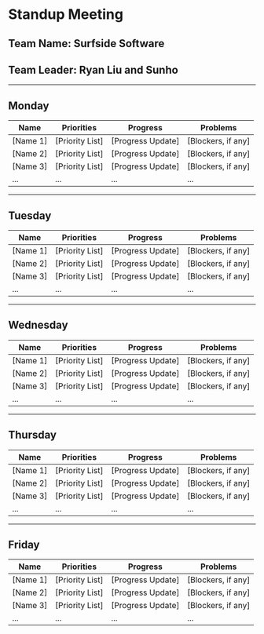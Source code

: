<!-- Note that the majority of this content was written by ChatGpt 3.5 -->

# Standup Meeting

## Team Name: Surfside Software
## Team Leader: Ryan Liu and Sunho

---

## Monday

| Name          | Priorities       | Progress                  | Problems                   |
|---------------|------------------|---------------------------|----------------------------|
| [Name 1]      | [Priority List]  | [Progress Update]         | [Blockers, if any]         |
| [Name 2]      | [Priority List]  | [Progress Update]         | [Blockers, if any]         |
| [Name 3]      | [Priority List]  | [Progress Update]         | [Blockers, if any]         |
| ...           | ...              | ...                       | ...                        |

---

## Tuesday

| Name          | Priorities       | Progress                  | Problems                   |
|---------------|------------------|---------------------------|----------------------------|
| [Name 1]      | [Priority List]  | [Progress Update]         | [Blockers, if any]         |
| [Name 2]      | [Priority List]  | [Progress Update]         | [Blockers, if any]         |
| [Name 3]      | [Priority List]  | [Progress Update]         | [Blockers, if any]         |
| ...           | ...              | ...                       | ...                        |

---

## Wednesday

| Name          | Priorities       | Progress                  | Problems                   |
|---------------|------------------|---------------------------|----------------------------|
| [Name 1]      | [Priority List]  | [Progress Update]         | [Blockers, if any]         |
| [Name 2]      | [Priority List]  | [Progress Update]         | [Blockers, if any]         |
| [Name 3]      | [Priority List]  | [Progress Update]         | [Blockers, if any]         |
| ...           | ...              | ...                       | ...                        |

---

## Thursday

| Name          | Priorities       | Progress                  | Problems                   |
|---------------|------------------|---------------------------|----------------------------|
| [Name 1]      | [Priority List]  | [Progress Update]         | [Blockers, if any]         |
| [Name 2]      | [Priority List]  | [Progress Update]         | [Blockers, if any]         |
| [Name 3]      | [Priority List]  | [Progress Update]         | [Blockers, if any]         |
| ...           | ...              | ...                       | ...                        |

---

## Friday

| Name          | Priorities       | Progress                  | Problems                   |
|---------------|------------------|---------------------------|----------------------------|
| [Name 1]      | [Priority List]  | [Progress Update]         | [Blockers, if any]         |
| [Name 2]      | [Priority List]  | [Progress Update]         | [Blockers, if any]         |
| [Name 3]      | [Priority List]  | [Progress Update]         | [Blockers, if any]         |
| ...           | ...              | ...                       | ...                        |
